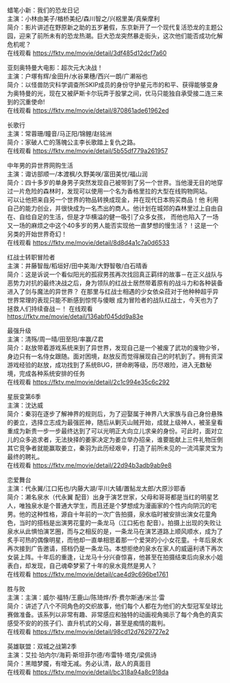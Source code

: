 蜡笔小新：我们的恐龙日记  
主演：小林由美子/楢桥美纪/森川智之/兴梠里美/真柴摩利  
简介：影片讲述在野原新之助的五岁暑假，东京新开了一个现代复活恐龙的主题公园，迎来了前所未有的恐龙热潮。巨大恐龙突然暴走街头，这次他们能否成功化解危机呢？  
在线观看  https://fktv.me/movie/detail/3df485d12dcf7a60  


亚刻奥特曼大电影：超次元大决战！  
主演：户塚有辉/金田升/水谷果穗/西兴一朗/广濑裕也  
简介：以怪兽防灾科学调查所SKIP成员的身份守护星元市的和平、获得能够变身为奥特曼的光，现在又被萨斯卡尔玩弄于股掌之间，优马只能独自承受接二连三来到的沉重使命!  
在线观看  https://fktv.me/movie/detail/870861ade61962ed    


长歌行  
主演：常蓉珊/瞳音/马正阳/锦鲤/赵铭洲  
简介：家破人亡的落魄公主李长歌踏上复仇之路。  
在线观看  https://fktv.me/movie/detail/5b55df779a261957      


中年男的异世界网购生活  
主演：诹访部顺一/本渡枫/久野美咲/富田美忧/福山润  
简介：四十多岁的单身男子突然发现自己被带到了另一个世界。当他漫无目的地穿过一片危险的森林时，发现可以使用一个名为香格里拉的大型在线购物网站。  
可以让他把来自另一个世界的物品转换成现金，并在现代日本购买商品！他 利用自己的能力创业，并很快成为一名杰出的商人。他计划在城郊的森林里过上自由自在、自给自足的生活，但是才华横溢的健一吸引了众多女孩，
而他也陷入了一场又一场的麻烦之中这个40多岁的男人能否实现他一直梦想的慢生活？！这是一个另类的开始世界奇幻！  
在线观看  https://fktv.me/movie/detail/8d8d4a1c7a0d6533  


红战士转职冒险者    
主演：井藤智哉/稻垣好/田中美海/大野智敬/白石晴香  
简介：这是诉说一个看似阳光的孤寂男孩再次找回真正羁绊的故事－在正义战队与恶势力对抗的最终决战之后，身为领队的红战士居然带着原有的战斗力和各种装备进入了剑与魔法的异世界？
在那里与红战士相遇的少女依朵菈对于他种种超乎异世界常理的表现只能不断感到惊愕与傻眼 成为冒险者的战队红战士，今天也为了拯救人们持续奋战－！
在线观看  https://fktv.me/movie/detail/136abf045dd9a83e    


最强升级      
主演：清殇/周一晴/田至阳/率赢/Z君  
简介：赵放带着游戏系统来到了异世界，发现自己是一个被废了武功的废物少爷，身边只有一名侍女跟随。面对困境，赵放反而觉得展现自己的时机到了。拥有资深游戏经验的赵放，成功找到了系统BUG，拼命刷等级，历尽艰险，进入无数秘境，完成各种系统安排的任务  
在线观看  https://fktv.me/movie/detail/2c1c994e35c6c292  

星辰变第6季        
主演：沈达威  
简介：秦羽在逐步了解神界的规则后，为了迎娶属于神界八大家族与自己身份悬殊的姜立，选择立志成为最强匠神，随后从剿灭山贼开始，成就上级神人，被圣皇看重成为新贵一步一步最终达到了可以光明正大向立儿求亲的身份。可此时，面对立儿的众多追求者，无法抉择的姜家决定为姜立举办招亲，谁要能献上三件礼物压倒其它竞争者就能赢取姜立，秦羽为此历经艰辛，打造了前所未见的一流鸿蒙灵宝为最终的聘礼。   
在线观看  https://fktv.me/movie/detail/22d94b3adb9ab9e8  


恋爱舞台         
主演：代永翼/江口拓也/内藤大湖/平川大辅/置鲇龙太郎/大原沙耶香  
简介：濑名泉水（代永翼 配音）出身于演艺世家，父母和哥哥都是当红的明星艺人，唯独泉水是个普通大学生，而且还是个梦想成为漫画家的个性内向阴沉的宅男。他的这种性格，源自十年前的一次广告拍摄，泉水临时被安排出演女花童角色，当时的搭档是出演男花童的一条龙马（江口拓也 配音）。拍摄上出现的失败让泉水从此惧怕演艺圈，而与之相反的是，一条龙马在演艺道路上顺风顺水，成为了炙手可热的偶像明星，而他却一直单相思着那一个爱哭的小小女花童。十年后泉水再次接到广告邀请，搭档仍是一条龙马。本想拒绝的泉水在家人的威逼利诱下再次女装上阵。十年后的重逢，让龙马十分兴奋惊喜，他甚至在拍摄结束后向泉水小姐表白，却发现，自己魂牵梦萦了十年的泉水竟然是男人？  
在线观看  https://fktv.me/movie/detail/cae4d9c696be1761    


胜与败           
主演：主演：威尔·福特/王鹿山/陈琦烨/乔·费尔斯通/米兰·雷   
简介：讲述了八个不同角色的交织故事，他们每个人都在为他们的大型冠军垒球比赛做准备。该系列以非常有趣、非常感应和独特的动画视角揭示了每个角色的真实感受不安的的孩子们、直升机式的父母，甚至是痴情的裁判。  
在线观看  https://fktv.me/movie/detail/98cd12d7629727e2     


英雄联盟：双城之战第2季             
主演：艾拉·珀内尔/海莉·斯坦菲尔德/布雷特·塔克/梁佩诗   
简介：黑暗梦魇，有增无减。务必认清，敌人的真面目    
在线观看  https://fktv.me/movie/detail/bc318a94a8c918da       


















